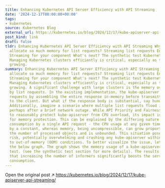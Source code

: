 ```yaml
---
title: Enhancing Kubernetes API Server Efficiency with API Streaming
date: '2024-12-17T00:00:00+00:00'
tags:
- kubernetes
source: Kubernetes Blog
external_url: https://kubernetes.io/blog/2024/12/17/kube-apiserver-api-streaming/
post_kind: link
draft: false
tldr: Enhancing Kubernetes API Server Efficiency with API Streaming Why does kube-apiserver
  allocate so much memory for list requests? Streaming list requests Enabling API
  Streaming for your component What's next? The synthetic test Kubernetes 1. 33 update
  Managing Kubernetes clusters efficiently is critical, especially as their size is
  growing.
summary: Enhancing Kubernetes API Server Efficiency with API Streaming Why does kube-apiserver
  allocate so much memory for list requests? Streaming list requests Enabling API
  Streaming for your component What's next? The synthetic test Kubernetes 1. 33 update
  Managing Kubernetes clusters efficiently is critical, especially as their size is
  growing. A significant challenge with large clusters is the memory overhead caused
  by list requests. In the existing implementation, the kube-apiserver processes list
  requests by assembling the entire response in-memory before transmitting any data
  to the client. But what if the response body is substantial, say hundreds of megabytes?
  Additionally, imagine a scenario where multiple list requests flood in simultaneously,
  perhaps after a brief network outage. While API Priority and Fairness has proven
  to reasonably protect kube-apiserver from CPU overload, its impact is visibly smaller
  for memory protection. This can be explained by the differing nature of resource
  consumption by a single API request - the CPU usage at any given time is capped
  by a constant, whereas memory, being uncompressible, can grow proportionally with
  the number of processed objects and is unbounded. This situation poses a genuine
  risk, potentially overwhelming and crashing any kube-apiserver within seconds due
  to out-of-memory (OOM) conditions. To better visualize the issue, let's consider
  the below graph. The graph shows the memory usage of a kube-apiserver during a synthetic
  test. (see the synthetic test section for more details). The results clearly show
  that increasing the number of informers significantly boosts the server's memory
  consumption.
---
```

Open the original post ↗ https://kubernetes.io/blog/2024/12/17/kube-apiserver-api-streaming/

